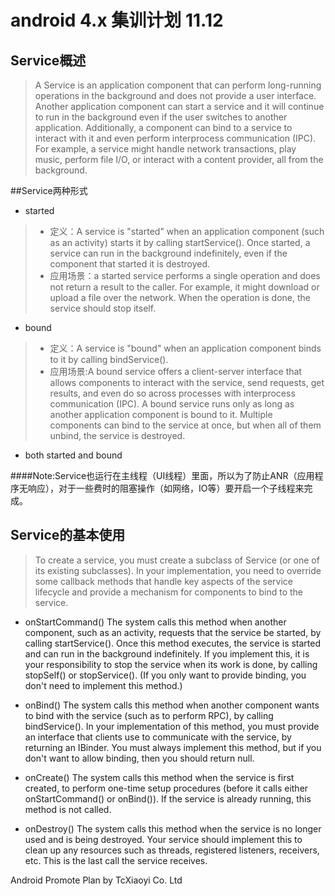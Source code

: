 android 4.x 集训计划 11.12
===================



## Service概述


> A Service is an application component that can perform long-running operations in the background and does not provide a user interface. Another application component can start a service and it will continue to run in the background even if the user switches to another application. Additionally, a component can bind to a service to interact with it and even perform interprocess communication (IPC). For example, a service might handle network transactions, play music, perform file I/O, or interact with a content provider, all from the background.

##Service两种形式

* started
> * 定义：A service is "started" when an application component (such as an activity) starts it by calling startService(). Once started, a service can run in the background indefinitely, even if the component that started it is destroyed. 
> * 应用场景：a started service performs a single operation and does not return a result to the caller. For example, it might download or upload a file over the network. When the operation is done, the service should stop itself.

* bound
> * 定义：A service is "bound" when an application component binds to it by calling bindService(). 
> * 应用场景:A bound service offers a client-server interface that allows components to interact with the service, send requests, get results, and even do so across processes with interprocess communication (IPC). A bound service runs only as long as another application component is bound to it. Multiple components can bind to the service at once, but when all of them unbind, the service is destroyed.

* both started and bound

####Note:Service也运行在主线程（UI线程）里面，所以为了防止ANR（应用程序无响应），对于一些费时的阻塞操作（如网络，IO等）要开启一个子线程来完成。

## Service的基本使用
> To create a service, you must create a subclass of Service (or one of its existing subclasses). In your implementation, you need to override some callback methods that handle key aspects of the service lifecycle and provide a mechanism for components to bind to the service.

+ onStartCommand()
The system calls this method when another component, such as an activity, requests that the service be started, by calling startService(). Once this method executes, the service is started and can run in the background indefinitely. If you implement this, it is your responsibility to stop the service when its work is done, by calling stopSelf() or stopService(). (If you only want to provide binding, you don't need to implement this method.)

+ onBind()
The system calls this method when another component wants to bind with the service (such as to perform RPC), by calling bindService(). In your implementation of this method, you must provide an interface that clients use to communicate with the service, by returning an IBinder. You must always implement this method, but if you don't want to allow binding, then you should return null.

+ onCreate()
The system calls this method when the service is first created, to perform one-time setup procedures (before it calls either onStartCommand() or onBind()). If the service is already running, this method is not called.

+ onDestroy()
The system calls this method when the service is no longer used and is being destroyed. Your service should implement this to clean up any resources such as threads, registered listeners, receivers, etc. This is the last call the service receives.



Android Promote Plan by TcXiaoyi Co. Ltd
